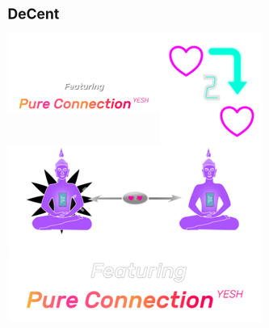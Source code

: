 # DeCent

<img src="assets/logo_with_text.svg" align="left" style="width: 60%;">
<img src="assets/h2h.svg" align="right" style="width: 40%;">
<img src="assets/pure_connection_yesh.svg" style="width: 60%;">

<a href="">
    <img style="" src="assets/welcome.svg">
</a>


<img src="assets/pure_connection.svg">
